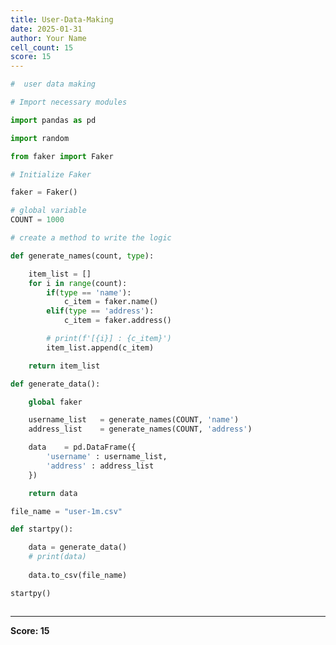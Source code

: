 ```yaml
---
title: User-Data-Making
date: 2025-01-31
author: Your Name
cell_count: 15
score: 15
---
```


```python
#  user data making

```


```python
# Import necessary modules
```


```python
import pandas as pd
```


```python
import random
```


```python
from faker import Faker
```


```python
# Initialize Faker
```


```python
faker = Faker()
```


```python
# global variable 
COUNT = 1000
```


```python
# create a method to write the logic
```


```python
def generate_names(count, type):

    item_list = []
    for i in range(count):
        if(type == 'name'):
            c_item = faker.name()
        elif(type == 'address'):
            c_item = faker.address()

        # print(f'[{i}] : {c_item}')
        item_list.append(c_item)

    return item_list
```


```python
def generate_data():

    global faker

    username_list   = generate_names(COUNT, 'name')
    address_list    = generate_names(COUNT, 'address')

    data    = pd.DataFrame({
        'username' : username_list,
        'address' : address_list
    })

    return data
```


```python
file_name = "user-1m.csv"
```


```python
def startpy():

    data = generate_data()
    # print(data)
    
    data.to_csv(file_name)
```


```python
startpy()
```


```python

```


---
**Score: 15**
